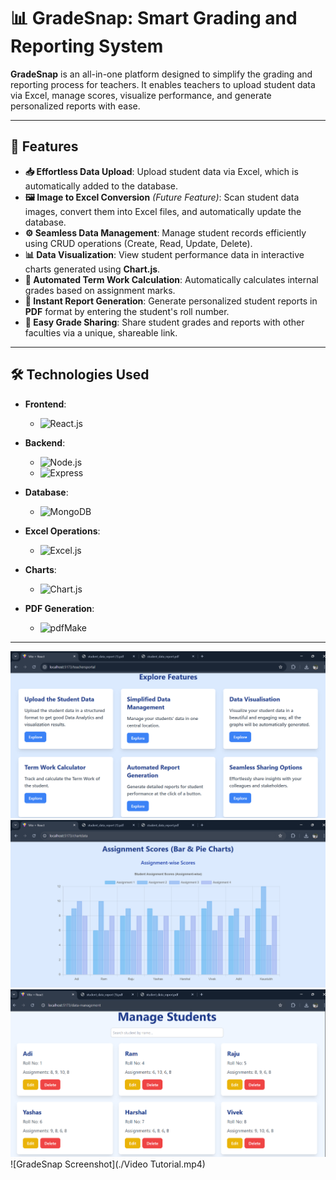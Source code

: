 # 📊 **GradeSnap**: Smart Grading and Reporting System

**GradeSnap** is an all-in-one platform designed to simplify the grading and reporting process for teachers. It enables teachers to upload student data via Excel, manage scores, visualize performance, and generate personalized reports with ease.

---

## 🚀 **Features**

- **📥 Effortless Data Upload**: Upload student data via Excel, which is automatically added to the database.
- **🖼️ Image to Excel Conversion** *(Future Feature)*: Scan student data images, convert them into Excel files, and automatically update the database.
- **⚙️ Seamless Data Management**: Manage student records efficiently using CRUD operations (Create, Read, Update, Delete).
- **📊 Data Visualization**: View student performance data in interactive charts generated using **Chart.js**.
- **📝 Automated Term Work Calculation**: Automatically calculates internal grades based on assignment marks.
- **📑 Instant Report Generation**: Generate personalized student reports in **PDF** format by entering the student's roll number.
- **🔗 Easy Grade Sharing**: Share student grades and reports with other faculties via a unique, shareable link.

---

## 🛠 **Technologies Used**

- **Frontend**: 
  - ![React.js](https://img.shields.io/badge/React.js-%2320232a.svg?style=flat&logo=react&logoColor=%2361DAFB)
  
- **Backend**: 
  - ![Node.js](https://img.shields.io/badge/Node.js-%2343853D.svg?style=flat&logo=nodedotjs&logoColor=white) 
  - ![Express](https://img.shields.io/badge/Express-%23404d59.svg?style=flat&logo=express&logoColor=white)

- **Database**: 
  - ![MongoDB](https://img.shields.io/badge/MongoDB-%2347A248.svg?style=flat&logo=mongodb&logoColor=white)

- **Excel Operations**: 
  - ![Excel.js](https://img.shields.io/badge/Excel.js-%23430000.svg?style=flat&logo=excel&logoColor=white)

- **Charts**: 
  - ![Chart.js](https://img.shields.io/badge/Chart.js-%23FF6384.svg?style=flat&logo=chartjs&logoColor=white)

- **PDF Generation**: 
  - ![pdfMake](https://img.shields.io/badge/pdfMake-%2336F7E1.svg?style=flat&logo=pdf&logoColor=black)

---


![GradeSnap Screenshot](./SS1.png)
![GradeSnap Screenshot](./SS2.png)
![GradeSnap Screenshot](./SS3.png)
![GradeSnap Screenshot](./Video Tutorial.mp4)


